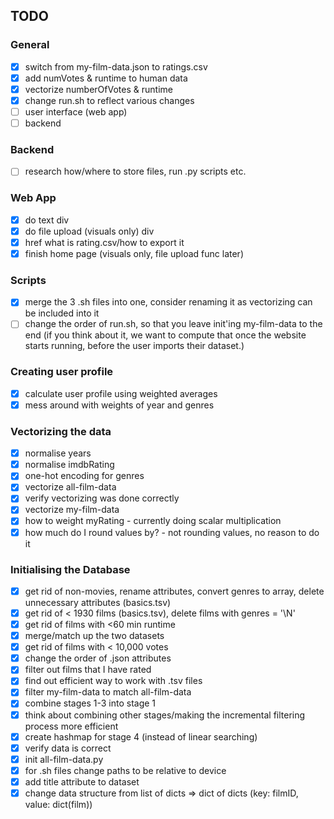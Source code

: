 ## TODO

### General
- [x] switch from my-film-data.json to ratings.csv
- [x] add numVotes & runtime to human data
- [x] vectorize numberOfVotes & runtime
- [x] change run.sh to reflect various changes
- [ ] user interface (web app)
- [ ] backend

### Backend
- [ ] research how/where to store files, run .py scripts etc.

### Web App
- [x] do text div 
- [x] do file upload (visuals only) div
- [x] href what is rating.csv/how to export it
- [x] finish home page (visuals only, file upload func later)

### Scripts
- [x] merge the 3 .sh files into one, consider renaming it as vectorizing can be included into it
- [ ] change the order of run.sh, so that you leave init'ing my-film-data to the end (if you think about it, we want to compute that once the website starts running, before the user imports their dataset.)

### Creating user profile
- [x] calculate user profile using weighted averages
- [x] mess around with weights of year and genres

### Vectorizing the data
- [x] normalise years
- [x] normalise imdbRating
- [x] one-hot encoding for genres
- [x] vectorize all-film-data
- [x] verify vectorizing was done correctly
- [x] vectorize my-film-data
- [x] how to weight myRating - currently doing scalar multiplication
- [x] how much do I round values by? - not rounding values, no reason to do it

### Initialising the Database
- [x] get rid of non-movies, rename attributes, convert genres to array, delete unnecessary attributes (basics.tsv)
- [x] get rid of < 1930 films (basics.tsv), delete films with genres = '\\N'
- [x] get rid of films with <60 min runtime
- [x] merge/match up the two datasets
- [x] get rid of films with < 10,000 votes
- [x] change the order of .json attributes
- [x] filter out films that I have rated
- [x] find out efficient way to work with .tsv files
- [x] filter my-film-data to match all-film-data
- [x] combine stages 1-3 into stage 1
- [x] think about combining other stages/making the incremental filtering process more efficient
- [x] create hashmap for stage 4 (instead of linear searching)
- [x] verify data is correct
- [x] init all-film-data.py
- [x] for .sh files change paths to be relative to device
- [x] add title attribute to dataset
- [x] change data structure from list of dicts => dict of dicts (key: filmID, value: dict(film))
